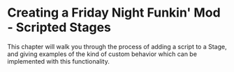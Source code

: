 # Creating a Friday Night Funkin' Mod - Scripted Stages

This chapter will walk you through the process of adding a script to a Stage, and giving examples of the kind of custom behavior which can be implemented with this functionality.

